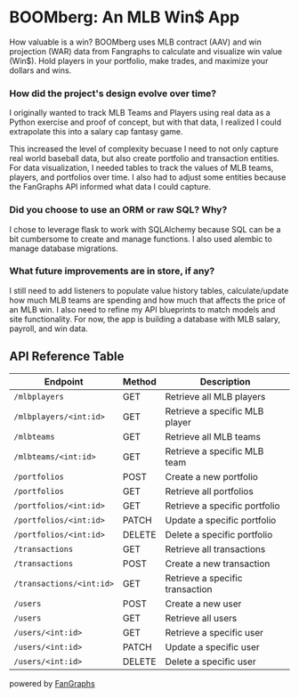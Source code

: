 # BOOMberg: An MLB Win$ App
How valuable is a win? BOOMberg uses MLB contract (AAV) and win projection (WAR) data from Fangraphs to calculate and visualize win value (Win$). Hold players in your portfolio, make trades, and maximize your dollars and wins.

### How did the project's design evolve over time?
I originally wanted to track MLB Teams and Players using real data as a Python exercise and proof of concept, but with that data, I realized I could extrapolate this into a salary cap fantasy game.

This increased the level of complexity becuase I need to not only capture real world baseball data, but also create portfolio and transaction entities. For data visualization, I needed tables to track the values of MLB teams, players, and portfolios over time. I also had to adjust some entities because the FanGraphs API informed what data I could capture.

### Did you choose to use an ORM or raw SQL? Why?
I chose to leverage flask to work with SQLAlchemy because SQL can be a bit cumbersome to create and manage functions. I also used alembic to manage database migrations.

### What future improvements are in store, if any?
I still need to add listeners to populate value history tables, calculate/update how much MLB teams are spending and how much that affects the price of an MLB win. I also need to refine my API blueprints to match models and site functionality. For now, the app is building a database with MLB salary, payroll, and win data.

## API Reference Table
| Endpoint                | Method | Description                    |
|-------------------------|--------|--------------------------------|
| `/mlbplayers`           | GET    | Retrieve all MLB players       |
| `/mlbplayers/<int:id>`  | GET    | Retrieve a specific MLB player |
| `/mlbteams`             | GET    | Retrieve all MLB teams         |
| `/mlbteams/<int:id>`    | GET    | Retrieve a specific MLB team   |
| `/portfolios`           | POST   | Create a new portfolio         |
| `/portfolios`           | GET    | Retrieve all portfolios        |
| `/portfolios/<int:id>`  | GET    | Retrieve a specific portfolio  |
| `/portfolios/<int:id>`  | PATCH  | Update a specific portfolio    |
| `/portfolios/<int:id>`  | DELETE | Delete a specific portfolio    |
| `/transactions`         | GET    | Retrieve all transactions      |
| `/transactions`         | POST   | Create a new transaction       |
| `/transactions/<int:id>`| GET    | Retrieve a specific transaction|
| `/users`                | POST   | Create a new user              |
| `/users`                | GET    | Retrieve all users             |
| `/users/<int:id>`       | GET    | Retrieve a specific user       |
| `/users/<int:id>`       | PATCH  | Update a specific user         |
| `/users/<int:id>`       | DELETE | Delete a specific user         |


powered by [FanGraphs](https://www.fangraphs.com/)
